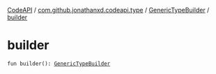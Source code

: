 [CodeAPI](../../index.md) / [com.github.jonathanxd.codeapi.type](../index.md) / [GenericTypeBuilder](index.md) / [builder](.)

# builder

`fun builder(): `[`GenericTypeBuilder`](index.md)